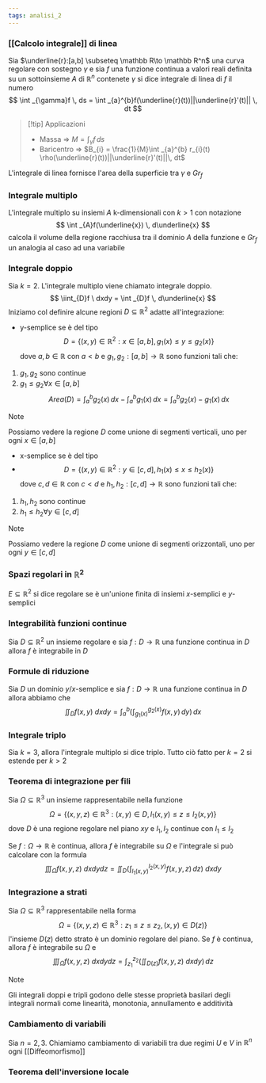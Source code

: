 ```yaml
---
tags: analisi_2
---
```

### [[Calcolo integrale]] di linea

Sia $\underline{r}:[a,b] \subseteq \mathbb R\to \mathbb R^n$ una curva regolare con sostegno $\gamma$ e sia $f$ una funzione continua a valori reali definita su un sottoinsieme $A$ di $\mathbb R^n$ contenete $\gamma$ si dice integrale di linea di $f$ il numero
$$
\int _{\gamma}f \, ds = \int _{a}^{b}f(\underline{r}(t))||\underline{r}'(t)|| \, dt  
$$

>[!tip] Applicazioni
>- Massa => $M = \int _{\gamma}f \, ds$
>- Baricentro => $B_{i} = \frac{1}{M}\int _{a}^{b} r_{i}(t) \rho(\underline{r}(t))||\underline{r}'(t)||\, dt$

L'integrale di linea fornisce l'area della superficie tra $\gamma$ e $Gr_{f}$

### Integrale multiplo

L'integrale multiplo su insiemi $A$ k-dimensionali con $k>1$ con notazione
$$
\int _{A}f(\underline{x}) \, d\underline{x} 
$$
calcola il volume della regione racchiusa tra il dominio $A$ della funzione e $Gr_{f}$ un analogia al caso ad una variabile

### Integrale doppio

Sia $k=2$. L'integrale multiplo viene chiamato integrale doppio. 
$$
\iint_{D}f \ dxdy = \int _{D}f \, d\underline{x} 
$$
Iniziamo col definire alcune regioni $D\subseteq \mathbb{R}^{2}$ adatte all'integrazione:
- y-semplice se è del tipo
$$
D= \{ (x,y)\in \mathbb{R}^{2} : x\in [a,b], g_{1}(x)\leq y\leq g_{2}(x) \}
$$
dove $a,b\in \mathbb{R}$ con $a<b$ e $g_{1},g_{2}:[a,b] \to \mathbb{R}$ sono funzioni tali che:
1) $g_{1},g_{2}$ sono continue
2) $g_{1}\leq g_{2} \forall {x} \in {[a,b]}$
$$
Area(D) = \int _{a}^{b} g_{2}(x) \, dx - \int _{a}^{b}g_{1}(x) \, dx  = \int _{a}^{b}g_{2}(x)-g_{1}(x) \, dx 
$$
>[!note]
>Possiamo vedere la regione $D$ come unione di segmenti verticali, uno per ogni $x\in[a,b]$


- x-semplice se è del tipo
- $$
D= \{ (x,y)\in \mathbb{R}^{2} : y\in [c,d], h_{1}(x)\leq x\leq h_{2}(x) \}
$$
dove $c,d\in \mathbb{R}$ con $c<d$ e $h_{1},h_{2}:[c,d] \to \mathbb{R}$ sono funzioni tali che:
1) $h_{1},h_{2}$ sono continue
2) $h_{1}\leq h_{2} \forall {y} \in {[c,d]}$

>[!note]
>Possiamo vedere la regione $D$ come unione di segmenti orizzontali, uno per ogni $y\in[c,d]$

### Spazi regolari in $\mathbb{R}^{2}$

$E\subseteq \mathbb{R}^{2}$ si dice regolare se è un'unione finita di insiemi $x$-semplici e $y$-semplici

### Integrabilità funzioni continue

Sia $D\subseteq \mathbb{R}^{2}$ un insieme regolare e sia $f:D\to \mathbb{R}$ una funzione continua in $D$ allora $f$ è integrabile in $D$

### Formule di riduzione

Sia $D$ un dominio $y / x$-semplice e sia $f:D\to \mathbb{R}$ una funzione continua in $D$ allora abbiamo che
$$
\iint_{D}f(x,y)  \ dxdy = \int _{a}^{b}\left( \int _{g_{1}(x)}^{g_{2}(x)} f(x,y) \, dy  \right) \, dx 
$$

### Integrale triplo

Sia $k=3$, allora l'integrale multiplo si dice triplo. Tutto ciò fatto per $k=2$ si estende per $k>2$

### Teorema di integrazione per fili

Sia $\Omega \subseteq \mathbb{R}^{3}$ un insieme rappresentabile nella funzione 
$$
\Omega =\{ (x,y,z)\in \mathbb{R}^{3} : (x,y)\in D, l_{1}(x,y)\leq z\leq l_{2}(x,y)\}
$$
dove $D$ è una regione regolare nel piano $xy$ e $l_{1},l_{2}$ continue con $l_{1}\leq l_{2}$

Se $f:\Omega\to \mathbb{R}$ è continua, allora $f$ è integrabile su $\Omega$ e l'integrale si può calcolare con la formula
$$
\iiint _{\Omega}f(x,y,z) \ dxdydz = \iint _{D}\left( \int _{l_{1}(x,y)}^{l_{2}(x,y)}f(x,y,z) \, dz  \right) \ dxdy
$$

### Integrazione a strati

Sia $\Omega \subseteq \mathbb{R}^{3}$ rappresentabile nella forma
$$
\Omega = \{ (x,y,z)\in\mathbb{R}^{3} : z_{1}\leq z\leq z_{2}, (x,y)\in D(z) \}
$$
l'insieme $D(z)$ detto strato è un dominio regolare del piano. Se $f$ è continua, allora $f$ è integrabile su $\Omega$ e
$$
\iiint _{\Omega}f(x,y,z) \ dxdydz = \int _{z_{1}}^{z_{2}}\left( \iint _{D(z)}f(x,y,z) \ dxdy \right)  \, dz 
$$

>[!note]
>Gli integrali doppi e tripli godono delle stesse proprietà basilari degli integrali normali come linearità, monotonia, annullamento e additività


### Cambiamento di variabili

Sia $n=2,3$. Chiamiamo cambiamento di variabili tra due regimi $U$ e $V$ in $\mathbb{R}^{n}$ ogni [[Diffeomorfismo]]

### Teorema dell'inversione locale